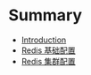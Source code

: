 # Summary

* [Introduction](README.md)
* [Redis 基础配置](/chapter1.md#redis-基础配置)
* [Redis 集群配置](redis-ji-qun-pei-zhi.md)

